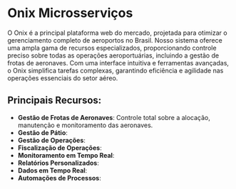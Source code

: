 # Onix Microsserviços

O Onix é a principal plataforma web do mercado, projetada para otimizar o
gerenciamento completo de aeroportos no Brasil. Nosso sistema oferece uma
ampla gama de recursos especializados, proporcionando controle preciso sobre
todas as operações aeroportuárias, incluindo a gestão de frotas de aeronaves.
Com uma interface intuitiva e ferramentas avançadas, o Onix simplifica tarefas
complexas, garantindo eficiência e agilidade nas operações essenciais do setor
aéreo.

## Principais Recursos:

- **Gestão de Frotas de Aeronaves**: Controle total sobre a alocação, manutenção e monitoramento das aeronaves.
- **Gestão de Pátio**:
- **Gestão de Operações**:
- **Fiscalização de Operações**:
- **Monitoramento em Tempo Real**:
- **Relatórios Personalizados**:
- **Dados em Tempo Real**:
- **Automações de Processos**:
